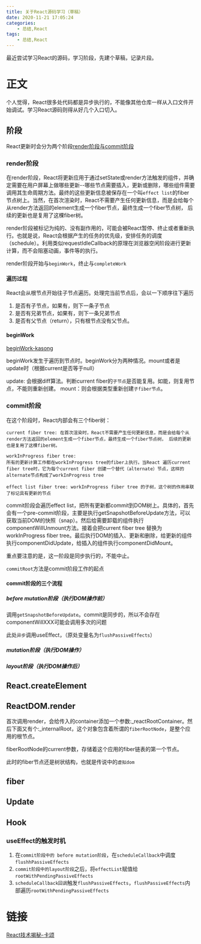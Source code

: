 ```yaml
---
title: 关于React源码学习（草稿）
date: 2020-11-21 17:05:24
categories: 
    - 总结,React
tags: 
    - 总结,React
---
```


最近尝试学习React的源码，学习阶段，先建个草稿，记录片段。




# 正文

个人觉得，React很多处代码都是异步执行的，不能像其他仓库一样从入口文件开始调试。学习React源码则得从好几个入口切入。

## 阶段

React更新时会分为两个阶段[render阶段与commit阶段](https://github.com/mbaxszy7/blog/issues/16)

### render阶段

在render阶段，React将更新应用于通过setState或render方法触发的组件，并确定需要在用户屏幕上做哪些更新--哪些节点需要插入，更新或删除，哪些组件需要调用其生命周期方法。最终的这些更新信息被保存在一个叫`effect list`的fiber 节点树上。当然，在首次渲染时，React不需要产生任何更新信息，而是会给每个从render方法返回的element生成一个fiber节点，最终生成一个fiber节点树， 后续的更新也是复用了这棵fiber树。

 render阶段被标记为纯的、没有副作用的，可能会被React暂停、终止或者重新执行。也就是说，React会根据产生的任务的优先级，安排任务的调度（schedule）。利用类似requestIdleCallback的原理在浏览器空闲阶段进行更新计算，而不会阻塞动画，事件等的执行。

 render阶段开始与`beginWork`，终止与`completeWork`

#### 遍历过程

React会从根节点开始往子节点遍历。处理完当前节点后，会以一下顺序往下遍历

1. 是否有子节点，如果有，则下一条子节点
2. 是否有兄弟节点，如果有，则下一条兄弟节点
3. 是否有父节点（return），只有根节点没有父节点。

####  beginWork

[beginWork-kasong](https://kasong.gitee.io/just-react/process/beginWork.html#%E6%96%B9%E6%B3%95%E6%A6%82%E8%A7%88)

beginWork发生于遍历到节点时。beginWork分为两种情况。mount或者是update时（根据current是否等于null）

update: 会根据diff算法。判断current fiber的`子节点`是否能复用。如能，则复用节点，不能则重新创建。
mount：则会根据类型重新创建`子fiber节点`。

### commit阶段

在这个阶段时，React内部会有三个fiber树：

```text
current fiber tree: 在首次渲染时，React不需要产生任何更新信息，而是会给每个从render方法返回的element生成一个fiber节点，最终生成一个fiber节点树， 后续的更新也是复用了这棵fiber树。

workInProgress fiber tree: 
所有的更新计算工作都在workInProgress tree的fiber上执行。当React 遍历current fiber tree时，它为每个current fiber 创建一个替代（alternate）节点，这样的alternate节点构成了workInProgress tree

effect list fiber tree: workInProgress fiber tree 的子树，这个树的作用串联了标记具有更新的节点
```

commit阶段会遍历effect list，把所有更新都commit到DOM树上。具体的，首先会有一个pre-commit阶段，主要是执行getSnapshotBeforeUpdate方法，可以获取当前DOM的快照（snap）。然后给需要卸载的组件执行componentWillUnmount方法。接着会把current fiber tree 替换为workInProgress fiber tree。最后执行DOM的插入、更新和删除，给更新的组件执行componentDidUpdate，给插入的组件执行componentDidMount。

重点要注意的是，这一阶段是同步执行的，不能中止。


`commitRoot`方法是commit阶段工作的起点

#### commit阶段的三个流程

##### before mutation阶段（执行DOM操作前）

调用`getSnapshotBeforeUpdate`。commit是同步的，所以不会存在componentWillXXX可能会调用多次的问题

此处`异步`调用useEffect，（原处变量名为`flushPassiveEffects`）

##### mutation阶段（执行DOM操作）

##### layout阶段（执行DOM操作后）



## React.createElement

## ReactDOM.render

首次调用render，会给传入的container添加一个参数:\_reactRootContainer。然后下面又有个:\_internalRoot，这个对象包含着所谓的`fiberRootNode`，是整个应用的根节点。

fiberRootNode的current参数，存储着这个应用的fiber链表的第一个节点。

此时的fiber节点还是树状结构，也就是传说中的`虚拟dom`



## fiber

## Update

## Hook

### useEffect的触发时机

1. 在`commit阶段中的 before mutation阶段`，在`scheduleCallback`中调度`flushhPassiveEffects`
2. `commit阶段中的layout阶段`之后，将`effectList`赋值给`rootWithPendingPassiveEffects`
3. `scheduleCallback回调`触发`flushPassiveEffects`，`flushPassiveEffects`内部遍历`rootWithPendingPassiveEffects`

# 链接

[React技术揭秘-卡颂](https://react.iamkasong.com/)

